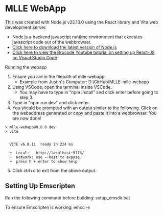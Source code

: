 # MLLE WebApp

This was created with Node.js v22.13.0 using the React library and Vite web development server. 
* Node.js a backend javascript runtime environment that executes javascript code out of the webbrowser.
* <a href ="https://nodejs.org/en/download" target="_blank"> Click 
here to download the latest version of Node.js </a>
* <a href ="https://youtu.be/hn80mWvP-9g?si=eyOevVYf7bwV8Aqk" target="_blank"> Click here to view the Brocode Youtube tutorial on setting up React-JS on Visual Studio Code</a>

Running the webapp
<br>
1. Ensure you are in the filepath of mlle-webapp. 
    * Example from Justin's Computer: D:\GitHub\MLLE-mlle-webapp
2. Using VSCode, open the terminal inside VSCode. 
    * You may have to type in "npm install" and click enter before going to step 3.
3. Type in "npm run dev" and click enter. 
4. You should be prompted with an output similar to the following. Click on the webaddress generated or copy and paste it into a webbrowser. You are now done!

```
> mlle-webapp@0.0.0 dev
> vite


  VITE v6.0.11  ready in 224 ms

  ➜  Local:   http://localhost:5173/
  ➜  Network: use --host to expose
  ➜  press h + enter to show help
  ```
5. Click ctrl+c to exit from the above output. 


## Setting Up Emscripten
Run the following command before building:
  setup_emsdk.bat

To ensure Emscripten is working:
  emcc -v